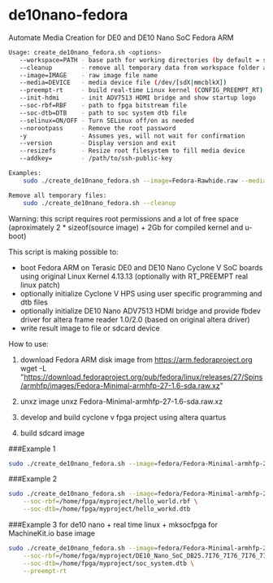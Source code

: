 # de10nano-fedora
Automate Media Creation for DE0 and DE10 Nano SoC Fedora ARM

```bash
Usage: create_de10nano_fedora.sh <options>
   --workspace=PATH - base path for working directories (by default = script path)
   --cleanup        - remove all temporary data from workspace folder and exit
   --image=IMAGE    - raw image file name
   --media=DEVICE   - media device file (/dev/[sdX|mmcblkX])
   --preempt-rt     - build real-time Linux kernel (CONFIG_PREEMPT_RT)
   --init-hdmi      - init ADV7513 HDMI bridge and show startup logo
   --soc-rbf=RBF    - path to fpga bitstream file
   --soc-dtb=DTB    - path to soc system dtb file
   --selinux=ON/OFF - Turn SELinux off/on as needed
   --norootpass     - Remove the root password
   -y               - Assumes yes, will not wait for confirmation
   --version        - Display version and exit
   --resizefs       - Resize root filesystem to fill media device
   --addkey=        - /path/to/ssh-public-key

Examples:
    sudo ./create_de10nano_fedora.sh --image=Fedora-Rawhide.raw --media=/dev/mmcblk0

Remove all temporary files:
    sudo ./create_de10nano_fedora.sh --cleanup
```

Warning: this script requires root permissions and a lot of free space (aproximately 2 * sizeof(source image) + 2Gb for compiled kernel and u-boot)

This script is making possible to:

* boot Fedora ARM on Terasic DE0 and DE10 Nano Cyclone V SoC boards using original Linux Kernel 4.13.13 (optionally with RT_PREEMPT real linux patch)
* optionally initialize Cyclone V HPS using user specific programming and dtb files
* optionally initialize DE10 Nano ADV7513 HDMI bridge and provide fbdev driver for altera frame reader 1.0/2.0 (based on original altera driver)
* write result image to file or sdcard device

How to use:

1. download Fedora ARM disk image from https://arm.fedoraproject.org
  wget -L "https://download.fedoraproject.org/pub/fedora/linux/releases/27/Spins/armhfp/images/Fedora-Minimal-armhfp-27-1.6-sda.raw.xz"

2. unxz image
  unxz Fedora-Minimal-armhfp-27-1.6-sda.raw.xz

3. develop and build cyclone v fpga project using altera quartus
4. build sdcard image

###Example 1
```bash
sudo ./create_de10nano_fedora.sh --image=fedora/Fedora-Minimal-armhfp-27-1.6-sda.raw --media=fedora-27-1.6-de10nano.img
```

###Example 2
```bash
sudo ./create_de10nano_fedora.sh --image=fedora/Fedora-Minimal-armhfp-27-1.6-sda.raw --media=fedora-27-1.6-de10nano.img \
    --soc-rbf=/home/fpga/myproject/hello_world.rbf \
    --soc-dtb=/home/fpga/myproject/hello_workd.dtb
```

###Example 3 for de10 nano + real time linux + mksocfpga for MachineKit.io base image
```bash
sudo ./create_de10nano_fedora.sh --image=fedora/Fedora-Minimal-armhfp-27-1.6-sda.raw --media=fedora-27-1.6-de10nano.img --init-hdmi --selinux=off \
    --soc-rbf=/home/fpga/myproject/DE10_Nano_SoC_DB25.7I76_7I76_7I76_7I76.rbf \
    --soc-dtb=/home/fpga/myproject/soc_system.dtb \
    --preempt-rt
```
